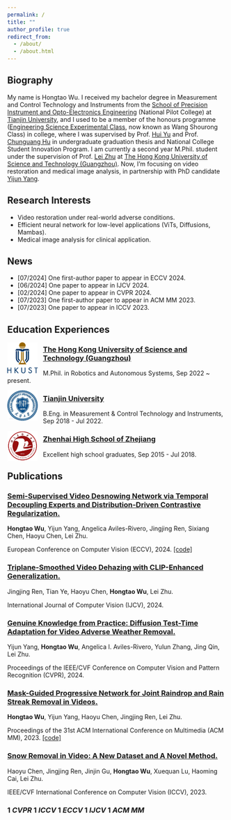 ```yaml
---
permalink: /
title: ""
author_profile: true
redirect_from: 
  - /about/
  - /about.html
---
```


## Biography

My name is Hongtao Wu. I received my bachelor degree in Measurement and Control Technology and Instruments from the [School of Precision Instrument and Opto-Electronics Engineering](https://www.tju.edu.cn/info/1044/1251.htm) (National Pilot College) at [Tianjin University](https://www.tju.edu.cn/), and I used to be a member of the honours programme ([Engineering Science Experimental Class](https://zs.tju.edu.cn/ym21/xyzy1/jmyqygdzgcxy.htm), now known as Wang Shourong Class) in college, where I was supervised by Prof. [Hui Yu](https://faculty.tju.edu.cn/yuhui/en/index.htm#shjj) and Prof. [Chunguang Hu](https://scholar.google.com/citations?user=Xgr2TsYAAAAJ&hl=en) in undergraduate graduation thesis and National College Student Innovation Program. I am currently a second year M.Phil. student under the supervision of Prof. [Lei Zhu](https://sites.google.com/site/indexlzhu/home?authuser=0) at [The Hong Kong University of Science and Technology (Guangzhou)](https://www.hkust-gz.edu.cn/). Now, I’m focusing on video restoration and medical image analysis, in partnership with PhD candidate [Yijun Yang](https://yijun-yang.github.io/).

## Research Interests

* Video restoration under real-world adverse conditions.
* Efficient neural network for low-level applications (ViTs, Diffusions, Mambas).
* Medical image analysis for clinical application.





## News

* [07/2024] One first-author paper to appear in ECCV 2024.
* [06/2024] One paper to appear in IJCV 2024.
* [02/2024] One paper to appear in CVPR 2024.
* [07/2023] One first-author paper to appear in ACM MM 2023. 
* [07/2023] One paper to appear in ICCV 2023.


## Education Experiences

<p>
<img src="../images/HKUST.svg" width="70" style="margin-right: 12px;" align="left" />
</p>

### [The Hong Kong University of Science and Technology (Guangzhou)](https://www.hkust-gz.edu.cn/)
M.Phil. in Robotics and Autonomous Systems, Sep 2022 ~ present.



<p>
<img src="../images/tju.jpg" width="70" style="margin-right: 12px;" align="left" />
</p>

### [Tianjin University](https://www.tju.edu.cn/)
B.Eng. in Measurement & Control Technology and Instruments, Sep 2018 - Jul 2022.



<p>
<img src="../images/zhzx.png" width="70" style="margin-right: 12px;" align="left" />
</p>

### [Zhenhai High School of Zhejiang](http://www.zhzx.net.cn/)
Excellent high school graduates, Sep 2015 - Jul 2018.







## Publications

### [Semi-Supervised Video Desnowing Network via Temporal Decoupling Experts and Distribution-Driven Contrastive Regularization.](https://hongtao-wu.github.io//)
  **Hongtao Wu**, Yijun Yang, Angelica Aviles-Rivero, Jingjing Ren, Sixiang Chen, Haoyu Chen, Lei Zhu.
  
  European Conference on Computer Vision (ECCV), 2024. [[code]](https://github.com/TonyHongtaoWu/SemiVDN)

### [Triplane-Smoothed Video Dehazing with CLIP-Enhanced Generalization.](https://hongtao-wu.github.io//)
  Jingjing Ren, Tian Ye, Haoyu Chen, **Hongtao Wu**, Lei Zhu. 

  International Journal of Computer Vision (IJCV), 2024.

### [Genuine Knowledge from Practice: Diffusion Test-Time Adaptation for Video Adverse Weather Removal.](https://openaccess.thecvf.com/content/CVPR2024/html/Yang_Genuine_Knowledge_from_Practice_Diffusion_Test-Time_Adaptation_for_Video_Adverse_CVPR_2024_paper.html)
  Yijun Yang, **Hongtao Wu**, Angelica I. Aviles-Rivero, Yulun Zhang, Jing Qin, Lei Zhu.
  
  Proceedings of the IEEE/CVF Conference on Computer Vision and Pattern Recognition (CVPR), 2024.

### [Mask-Guided Progressive Network for Joint Raindrop and Rain Streak Removal in Videos.](https://dl.acm.org/doi/10.1145/3581783.3612001)
  **Hongtao Wu**, Yijun Yang, Haoyu Chen, Jingjing Ren, Lei Zhu. 
  
  Proceedings of the 31st ACM International Conference on Multimedia (ACM MM), 2023. [[code]](https://github.com/TonyHongtaoWu/ViMP-Net)

### [Snow Removal in Video: A New Dataset and A Novel Method.](https://openaccess.thecvf.com/content/ICCV2023/html/Chen_Snow_Removal_in_Video_A_New_Dataset_and_A_Novel_ICCV_2023_paper.html)
  Haoyu Chen, Jingjing Ren, Jinjin Gu, **Hongtao Wu**, Xuequan Lu, Haoming Cai, Lei Zhu.
  
  IEEE/CVF International Conference on Computer Vision (ICCV), 2023.


###  1 **_CVPR_**    1 **_ICCV_**    1 **_ECCV_**    1 **_IJCV_**    1 **_ACM MM_** 

